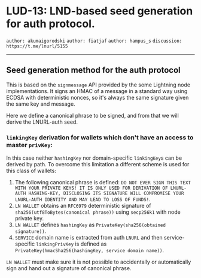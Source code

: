 LUD-13: LND-based seed generation for auth protocol.
====================================================

`author: akumaigorodski` `author: fiatjaf` `author: hampus_s` `discussion: https://t.me/lnurl/5155`

---

## Seed generation method for the auth protocol

This is based on the `signmessage` API provided by the some Lightning node implementations. It signs an HMAC of a message in a standard way using ECDSA with deterministic nonces, so it's always the same signature given the same key and message.

Here we define a canonical phrase to be signed, and from that we will derive the LNURL-auth seed.

### `linkingKey` derivation for wallets which don't have an access to master `privKey`:

In this case neither `hashingKey` nor domain-specific `linkingKey`s can be derived by path. To overcome this limitation a different scheme is used for this class of wallets:

1. The following canonical phrase is defined: `DO NOT EVER SIGN THIS TEXT WITH YOUR PRIVATE KEYS! IT IS ONLY USED FOR DERIVATION OF LNURL-AUTH HASHING-KEY, DISCLOSING ITS SIGNATURE WILL COMPROMISE YOUR LNURL-AUTH IDENTITY AND MAY LEAD TO LOSS OF FUNDS!`.
2. `LN WALLET` obtains an `RFC6979` deterministic signature of `sha256(utf8ToBytes(canonical phrase))` using `secp256k1` with node private key.
3. `LN WALLET` defines `hashingKey` as `PrivateKey(sha256(obtained signature))`.
4. `SERVICE` domain name is extracted from auth `LNURL` and then service-specific `linkingPrivKey` is defined as `PrivateKey(hmacSha256(hashingKey, service domain name))`.

`LN WALLET` must make sure it is not possible to accidentally or automatically sign and hand out a signature of canonical phrase.
